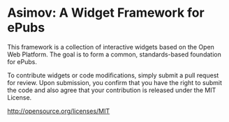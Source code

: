 Asimov: A Widget Framework for ePubs
======

This framework is a collection of interactive widgets based on the Open Web Platform. The goal is to form a common, standards-based foundation for ePubs.

To contribute widgets or code modifications, simply submit a pull request for review. Upon submission, you confirm that you have the right to submit the code and also agree that your contribution is released under the MIT License.

http://opensource.org/licenses/MIT

